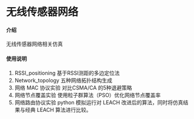 # 无线传感器网络

#### 介绍
无线传感器网络相关仿真

#### 使用说明

1.  RSSI_positioning   基于RSSI测距的多边定位法
2.  Network_topology  五种网络拓扑结构生成
3. 网络 MAC 协议实验  对比CSMA/CA 的5种退避策略
4. 网络节点覆盖实验 使用粒子群算法（PSO）优化网络节点覆盖率
5. 网络路由协议实验 python 模拟运行对 LEACH 改进后的算法，同时将仿真结果与经典 LEACH 算法进行比较。